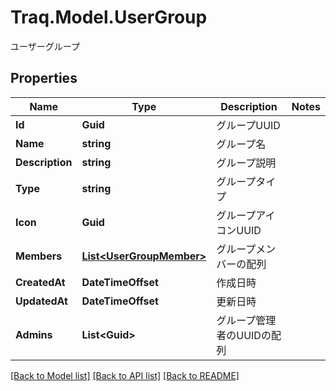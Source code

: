 # Traq.Model.UserGroup
ユーザーグループ

## Properties

Name | Type | Description | Notes
------------ | ------------- | ------------- | -------------
**Id** | **Guid** | グループUUID | 
**Name** | **string** | グループ名 | 
**Description** | **string** | グループ説明 | 
**Type** | **string** | グループタイプ | 
**Icon** | **Guid** | グループアイコンUUID | 
**Members** | [**List&lt;UserGroupMember&gt;**](UserGroupMember.md) | グループメンバーの配列 | 
**CreatedAt** | **DateTimeOffset** | 作成日時 | 
**UpdatedAt** | **DateTimeOffset** | 更新日時 | 
**Admins** | **List&lt;Guid&gt;** | グループ管理者のUUIDの配列 | 

[[Back to Model list]](../../README.md#documentation-for-models) [[Back to API list]](../../README.md#documentation-for-api-endpoints) [[Back to README]](../../README.md)

